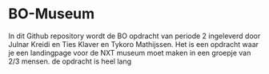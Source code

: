 # BO-Museum

In dit Github repository wordt de BO opdracht van periode 2 ingeleverd door Julnar Kreidi en Ties Klaver en Tykoro Mathijssen.
Het is een opdracht waar je een landingpage voor de NXT museum moet maken in een groepje van 2/3 mensen. 
de opdracht is heel lang
